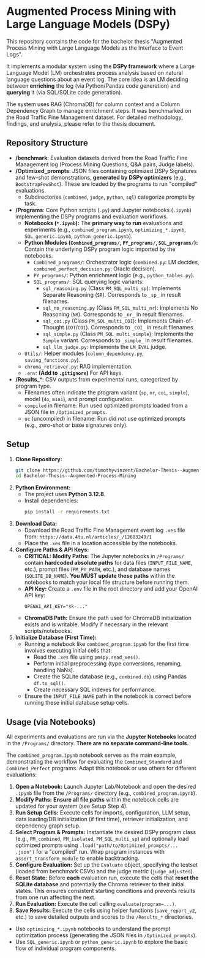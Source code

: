 # Augmented Process Mining with Large Language Models (DSPy)

This repository contains the code for the bachelor thesis "Augmented Process Mining with Large Language Models as the Interface to Event Logs".

It implements a modular system using the **DSPy framework** where a Large Language Model (LM) orchestrates process analysis based on natural language questions about an event log. The core idea is an LM deciding between **enriching** the log (via Python/Pandas code generation) and **querying** it (via SQL/SQLite code generation).

The system uses RAG (ChromaDB) for column context and a Column Dependency Graph to manage enrichment steps. It was benchmarked on the Road Traffic Fine Management dataset. For detailed methodology, findings, and analysis, please refer to the thesis document.

## Repository Structure

*   **/benchmark**: Evaluation datasets derived from the Road Traffic Fine Management log (Process Mining Questions, Q&A pairs, Judge labels).
*   **/Optimized_prompts**: JSON files containing optimized DSPy Signatures and few-shot demonstrations, **generated by DSPy optimizers** (e.g., `BootstrapFewShot`). These are loaded by the programs to run "compiled" evaluations.
    *   Subdirectories (`combined`, `judge`, `python`, `sql`) categorize prompts by task.
*   **/Programs**: Core Python scripts (`.py`) and Jupyter notebooks (`.ipynb`) implementing the DSPy programs and evaluation workflows.
    *   **Notebooks (`*.ipynb`):** The **primary way to run** evaluations and experiments (e.g., `combined_program.ipynb`, `optimizing_*.ipynb`, `SQL_generic.ipynb`, `python_generic.ipynb`).
    *   **Python Modules (`Combined_programs/`, `PY_programs/`, `SQL_programs/`):** Contain the underlying DSPy program logic imported by the notebooks.
        *   `Combined_programs/`: Orchestrator logic (`combined.py`: LM decides, `combined_perfect_decision.py`: Oracle decision).
        *   `PY_programs/`: Python enrichment logic (e.g., `python_tables.py`).
        *   `SQL_programs/`: SQL querying logic variants:
            *   `sql_reasoning.py` (Class `PM_SQL_multi_sp`): Implements Separate Reasoning (`SR`). Corresponds to `_sp_` in result filenames.
            *   `sql_no_reasoning.py` (Class `PM_SQL_multi_nr`): Implements No Reasoning (`NR`). Corresponds to `_nr_` in result filenames.
            *   `sql_coi.py` (Class `PM_SQL_multi_COI`): Implements Chain-of-Thought (`COT`/`COI`). Corresponds to `_COI_` in result filenames.
            *   `sql_simple.py` (Class `PM_SQL_multi_simple`): Implements the `Simple` variant. Corresponds to `_simple_` in result filenames.
            *   `sql_llm_judge.py`: Implements the `LM_EVAL` judge.
    *   `Utils/`: Helper modules (`column_dependency.py`, `saving_functions.py`).
    *   `chroma_retriever.py`: RAG implementation.
    *   `.env`: **(Add to `.gitignore`)** For API keys.
*   **/Results_***: CSV outputs from experimental runs, categorized by program type.
    *   Filenames often indicate the program variant (`sp`, `nr`, `coi`, `simple`), model (`4o`, `mini`), and prompt configuration.
    *   `compiled` in filename: Run used optimized prompts loaded from a JSON file in `/Optimized_prompts`.
    *   `uc` (uncompiled) in filename: Run did *not* use optimized prompts (e.g., zero-shot or base signatures only).

## Setup

1.  **Clone Repository:**
    ```bash
    git clone https://github.com/timothyvinzent/Bachelor-Thesis--Augmented-Process-Mining.git
    cd Bachelor-Thesis--Augmented-Process-Mining
    ```
2.  **Python Environment:**
    *   The project uses **Python 3.12.8**.
    *   Install dependencies:
        ```bash
        pip install -r requirements.txt
        ```
3.  **Download Data:**
    *   Download the Road Traffic Fine Management event log `.xes` file from: `https://data.4tu.nl/articles/_/12683249/1`
    *   Place the `.xes` file in a location accessible by the notebooks.
4.  **Configure Paths & API Keys:**
    *   **CRITICAL: Modify Paths:** The Jupyter notebooks in `/Programs/` contain **hardcoded absolute paths** for data files (`INPUT_FILE_NAME`, etc.), prompt files (`PM_PY_PATH`, etc.), and database names (`SQLITE_DB_NAME`). **You MUST update these paths** within the notebooks to match your local file structure before running them.
    *   **API Key:** Create a `.env` file in the root directory and add your OpenAI API key:
        ```
        OPENAI_API_KEY="sk-..."
        ```
    *   **ChromaDB Path:** Ensure the path used for ChromaDB initialization exists and is writable. Modify if necessary in the relevant scripts/notebooks.
5.  **Initialize Database (First Time):**
    *   Running a notebook like `combined_program.ipynb` for the first time involves executing initial cells that:
        *   Read the `.xes` file using `pm4py.read_xes()`.
        *   Perform initial preprocessing (type conversions, renaming, handling NaNs).
        *   Create the SQLite database (e.g., `combined.db`) using Pandas `df.to_sql()`.
        *   Create necessary SQL indexes for performance.
    *   Ensure the `INPUT_FILE_NAME` path in the notebook is correct before running these initial database setup cells.

## Usage (via Notebooks)

All experiments and evaluations are run via the **Jupyter Notebooks** located in the `/Programs/` directory. **There are no separate command-line tools.**

The `combined_program.ipynb` notebook serves as the main example, demonstrating the workflow for evaluating the `Combined_Standard` and `Combined_Perfect` programs. Adapt this notebook or use others for different evaluations:

1.  **Open a Notebook:** Launch Jupyter Lab/Notebook and open the desired `.ipynb` file from the `/Programs/` directory (e.g., `combined_program.ipynb`).
2.  **Modify Paths:** **Ensure all file paths** within the notebook cells are updated for your system (see Setup Step 4).
3.  **Run Setup Cells:** Execute cells for imports, configuration, LLM setup, data loading/DB initialization (if first time), retriever initialization, and dependency graph setup.
4.  **Select Program & Prompts:** Instantiate the desired DSPy program class (e.g., `PM_combined`, `PM_isolated`, `PM_SQL_multi_sp`) and optionally load optimized prompts using `.load("path/to/Optimized_prompts/... .json")` for a "compiled" run. Wrap program instances with `assert_transform_module` to enable backtracking.
5.  **Configure Evaluation:** Set up the `Evaluate` object, specifying the testset (loaded from benchmark CSVs) and the judge metric (`judge_adjusted`).
6.  **Reset State:** Before **each** evaluation run, execute the cells that **reset the SQLite database** and potentially the Chroma retriever to their initial states. This ensures consistent starting conditions and prevents results from one run affecting the next.
7.  **Run Evaluation:** Execute the cell calling `evaluate(program=...)`.
8.  **Save Results:** Execute the cells using helper functions (`save_report_v2`, etc.) to save detailed outputs and scores to the `/Results_*` directories.

*   Use `optimizing_*.ipynb` notebooks to understand the prompt optimization process (generating the JSON files in `/Optimized_prompts`).
*   Use `SQL_generic.ipynb` or `python_generic.ipynb` to explore the basic flow of individual program components.

